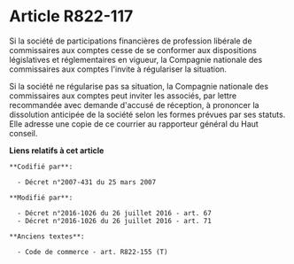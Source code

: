 # Article R822-117

Si la société de participations financières de profession libérale de commissaires aux comptes cesse de se conformer aux
dispositions législatives et réglementaires en vigueur, la Compagnie nationale des commissaires aux comptes l'invite à
régulariser la situation. 

Si la société ne régularise pas sa situation, la Compagnie nationale des commissaires aux comptes peut inviter les associés,
par lettre recommandée avec demande d'accusé de réception, à prononcer la dissolution anticipée de la société selon les
formes prévues par ses statuts. Elle adresse une copie de ce courrier au rapporteur général du Haut conseil.

**Liens relatifs à cet article**

	**Codifié par**:

	  - Décret n°2007-431 du 25 mars 2007

	**Modifié par**:

	  - Décret n°2016-1026 du 26 juillet 2016 - art. 67
	  - Décret n°2016-1026 du 26 juillet 2016 - art. 71

	**Anciens textes**:

	  - Code de commerce - art. R822-155 (T)
